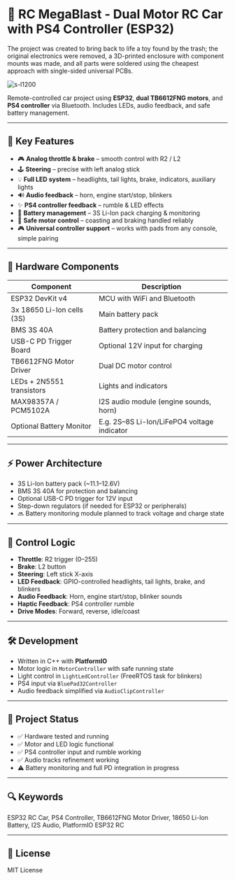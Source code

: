 # 🚗 RC MegaBlast - Dual Motor RC Car with PS4 Controller (ESP32)

The project was created to bring back to life a toy found by the trash; the original electronics were removed, a 3D-printed enclosure with component mounts was made, and all parts were soldered using the cheapest approach with single-sided universal PCBs.

![s-l1200](https://github.com/user-attachments/assets/40be38f9-3fd7-4220-8dcf-e6e5ef741ffc)

Remote-controlled car project using **ESP32**, **dual TB6612FNG motors**, and **PS4 controller** via Bluetooth. Includes LEDs, audio feedback, and safe battery management.

---
## 🔧 Key Features

- 🎮 **Analog throttle & brake** – smooth control with R2 / L2
- 🕹️ **Steering** – precise with left analog stick
- 💡 **Full LED system** – headlights, tail lights, brake, indicators, auxiliary lights
- 🔊 **Audio feedback** – horn, engine start/stop, blinkers
- ✨ **PS4 controller feedback** – rumble & LED effects
- 🔋 **Battery management** – 3S Li-Ion pack charging & monitoring
- 🛑 **Safe motor control** – coasting and braking handled reliably
- 🎮 **Universal controller support** – works with pads from any console, simple pairing
---

## 🧩 Hardware Components

| Component | Description |
|-----------|-------------|
| ESP32 DevKit v4 | MCU with WiFi and Bluetooth |
| 3x 18650 Li-Ion cells (3S) | Main battery pack |
| BMS 3S 40A | Battery protection and balancing |
| USB-C PD Trigger Board | Optional 12V input for charging |
| TB6612FNG Motor Driver | Dual DC motor control |
| LEDs + 2N5551 transistors | Lights and indicators |
| MAX98357A / PCM5102A | I2S audio module (engine sounds, horn) |
| Optional Battery Monitor | E.g. 2S–8S Li-Ion/LiFePO4 voltage indicator |

---

## ⚡ Power Architecture

- 3S Li-Ion battery pack (~11.1–12.6V)
- BMS 3S 40A for protection and balancing
- Optional USB-C PD trigger for 12V input
- Step-down regulators (if needed for ESP32 or peripherals)
- 🔜 Battery monitoring module planned to track voltage and charge state

---

## 🚦 Control Logic

- **Throttle**: R2 trigger (0–255)
- **Brake**: L2 button
- **Steering**: Left stick X-axis
- **LED Feedback**: GPIO-controlled headlights, tail lights, brake, and blinkers
- **Audio Feedback**: Horn, engine start/stop, blinker sounds
- **Haptic Feedback**: PS4 controller rumble
- **Drive Modes**: Forward, reverse, idle/coast  

---

## 🛠️ Development

- Written in C++ with **PlatformIO**
- Motor logic in `MotorController` with safe running state
- Light control in `LightLedController` (FreeRTOS task for blinkers)
- PS4 input via `BluePad32Controller`
- Audio feedback simplified via `AudioClipController`  

---

## 💪 Project Status

- ✅ Hardware tested and running
- ✅ Motor and LED logic functional
- ✅ PS4 controller input and rumble working
- ✅ Audio tracks refinement working
- ⚠️ Battery monitoring and full PD integration in progress  

---

## 🔍 Keywords

ESP32 RC Car, PS4 Controller, TB6612FNG Motor Driver, 18650 Li-Ion Battery, I2S Audio, PlatformIO ESP32 RC  

---

## 📄 License

MIT License
